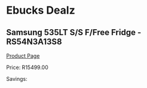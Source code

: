
# Ebucks Dealz
## Samsung 535LT S/S F/Free Fridge - RS54N3A13S8
[Product Page](https://www.ebucks.com/web/shop/productSelected.do?prodId=1209661360&catId=704986856)

Price: R15499.00

Savings: 


	